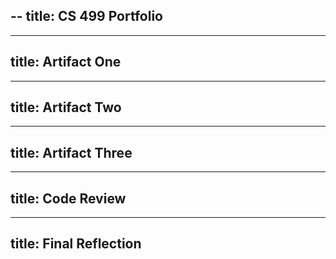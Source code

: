 --
title: CS 499 Portfolio
--

---
title: Artifact One
---

---
title: Artifact Two
---

---
title: Artifact Three
---

---
title: Code Review
---

---
title: Final Reflection
---


